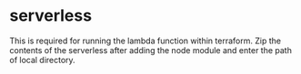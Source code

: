 # serverless

This is required for running the lambda function within terraform.
Zip the contents of the serverless after adding the node module and enter the path of local directory.
